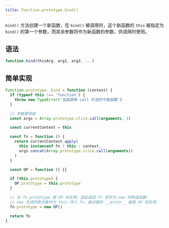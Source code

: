 ```yaml
---
title: Function.prototype.bind()
---
```


`bind()` 方法创建一个新函数，在 `bind()` 被调用时，这个新函数的 `this` 被指定为 `bind()` 的第一个参数，而其余参数将作为新函数的参数，供调用时使用。

## 语法

``` js
function.bind(thisArg, arg1, arg2, ...)
```

## 简单实现

``` js
Function.prototype._bind = function (context) {
  if (typeof this !== 'function') {
    throw new TypeError('当前调用 call 方法的不是函数')
  }

  // 参数要拼接
  const args = Array.prototype.slice.call(arguments, 1)

  const currentContext = this

  const fn = function () {
    return currentContext.apply(
      this instanceof fn ? this : context,
      args.concat(Array.prototype.slice.call(arguments))
    )
  }

  const OP = function () {}

  if (this.prototype) {
    OP.prototype = this.prototype
  }

  // 将 fn.prototype 是 OP 的实例，因此返回 fn 若作为 new 的构造函数
  // new 生成的新对象作为 this 传入 fn，新对象的 __proto__ 就是 OP 的实例
  fn.prototype = new OP()

  return fn
}
```
